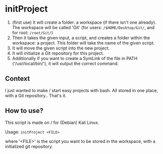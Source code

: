 # initProject
1) (first use) It will create a folder: a workspace (if there isn't one already). The workspace will be called 'Git' (for users: `/$HOME/Desktop/Git/`, and for root: `/root/Git/`)
2) Then it takes the given input, a script, and creates a folder within the workspace: a project. This folder will take the name of the given script.
3) It will move the given script into the new project.
4) It will initialize a Git repository for this project.
5) Additionally if you want to create a SymLink of the file in PATH ('/usr/local/bin/'), it will output the correct command.

## Context
I just wanted to make / start easy projects with bash. All stored in one place, with a Git repository.. That's it.

## How to use?
This script is made on / for (Debian) Kali Linux.

Usage: `initProject <FILE>`

where '\<FILE\>' is the script you want to be stored in the workspace, with a initialized git repository.
